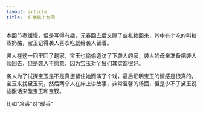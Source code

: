 ```yaml
---
layout: article
title:  红楼第十九回
---
```


本回节奏缓慢，但是写得有趣，元春回去后又赐了些礼物回来，其中有个吃的叫糖蒸奶酪，宝玉记得袭人喜欢吃就给袭人留着。

袭人在这一回里回了趟家，宝玉也偷偷造访了下袭人的家，袭人的母亲准备把袭人赎回去，但是袭人不愿意，因为宝玉对丫鬟们其实都很好。

袭人为了试探宝玉是不是真想留住她而演了个戏，最后证明宝玉的情感是很真的，宝玉来找黛玉玩，然后两个人在床上讲故事，非常温馨的场面，但是少不了黛玉说些酸话来酸宝玉和宝钗。

比如"冷香"对"暖香"